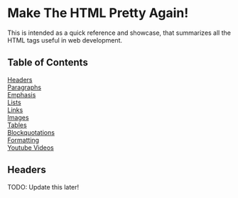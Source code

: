 # Make The HTML Pretty Again!

This is intended as a quick reference and showcase, that summarizes all the HTML tags useful in web development.

## Table of Contents

[Headers](#headers)    
[Paragraphs](#paragraphs)   
[Emphasis](#emphasis)  
[Lists](#lists)  
[Links](#links)  
[Images](#images)  
[Tables](#tables)  
[Blockquotations](#blockquotations)   
[Formatting](#formatting)   
[Youtube Videos](#videos) 

## Headers
TODO: Update this later!

